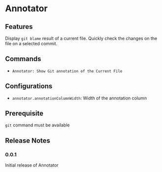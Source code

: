 # Annotator

## Features

Display `git blame` result of a current file. Quickly check the changes on the file on a selected commit.

## Commands

* `Annotator: Show Git annotation of the Current File`

## Configurations

* `annotator.annotationColumnWidth`: Width of the annotation column

## Prerequisite

`git` command must be available

## Release Notes

### 0.0.1

Initial release of Annotator
